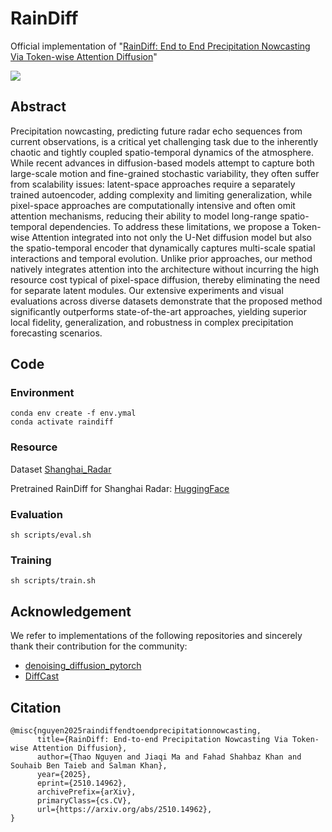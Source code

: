 # RainDiff
Official implementation of "[RainDiff: End to End Precipitation Nowcasting Via Token-wise Attention Diffusion](https://arxiv.org/pdf/2510.14962)"

![](resources/architecture.png)

## Abstract

Precipitation nowcasting, predicting future radar echo sequences from current observations, is a critical yet challenging task due to the inherently chaotic and tightly coupled spatio-temporal dynamics of the atmosphere. While recent advances in diffusion-based models attempt to capture both large-scale motion and fine-grained stochastic variability, they often suffer from scalability issues: latent-space approaches require a separately trained autoencoder, adding complexity and limiting generalization, while pixel-space approaches are computationally intensive and often omit attention mechanisms, reducing their ability to model long-range spatio-temporal dependencies. To address these limitations, we propose a Token-wise Attention integrated into not only the U-Net diffusion model but also the spatio-temporal encoder that dynamically captures multi-scale spatial interactions and temporal evolution. Unlike prior approaches, our method natively integrates attention into the architecture without incurring the high resource cost typical of pixel-space diffusion, thereby eliminating the need for separate latent modules. Our extensive experiments and visual evaluations across diverse datasets demonstrate that the proposed method significantly outperforms state-of-the-art approaches, yielding superior local fidelity, generalization, and robustness in complex precipitation forecasting scenarios.
## Code

### Environment

```shell
conda env create -f env.ymal
conda activate raindiff
```
### Resource
Dataset [Shanghai_Radar](https://drive.google.com/file/d/14JB4ElkZKHzqxIGKMFrbnY2P4zcae8RA/view)

Pretrained RainDiff for Shanghai Radar: [HuggingFace](https://drive.google.com/file/d/1y8BvYz3U_awm1eAYqXBy6tgbMy8t40Xr/view?usp=sharing)

### Evaluation
```shell
sh scripts/eval.sh
```
### Training
```shell
sh scripts/train.sh
```

## Acknowledgement

We refer to implementations of the following repositories and sincerely thank their contribution for the community:
- [denoising_diffusion_pytorch](https://github.com/lucidrains/denoising-diffusion-pytorch/tree/main/denoising_diffusion_pytorch)
- [DiffCast](https://github.com/DeminYu98/DiffCast)

## Citation
```
@misc{nguyen2025raindiffendtoendprecipitationnowcasting,
      title={RainDiff: End-to-end Precipitation Nowcasting Via Token-wise Attention Diffusion}, 
      author={Thao Nguyen and Jiaqi Ma and Fahad Shahbaz Khan and Souhaib Ben Taieb and Salman Khan},
      year={2025},
      eprint={2510.14962},
      archivePrefix={arXiv},
      primaryClass={cs.CV},
      url={https://arxiv.org/abs/2510.14962}, 
}
```
